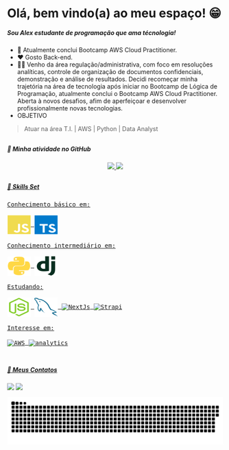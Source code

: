 # Olá, bem vindo(a) ao meu espaço! 😁

##### Sou Alex estudante de programação que ama técnologia!

- 💼 Atualmente conclui Bootcamp AWS Cloud Practitioner.
- ❤️ Gosto Back-end.
- 👨‍🎓 Venho da área regulação/administrativa, com foco em resoluções analíticas, controle de organização de documentos confidenciais, demonstração e análise de resultados.
Decidi recomeçar minha trajetória na área de tecnologia após iniciar no Bootcamp de Lógica de Programação, atualmente conclui o Bootcamp AWS Cloud Practitioner.
Aberta à novos desafios, afim de aperfeiçoar e desenvolver profissionalmente novas tecnologias.
- OBJETIVO
> Atuar na área T.I. | AWS | Python | Data Analyst

##

##### 🤖 Minha atividade no GitHub
<div align = "center">
  <a href="https://github.com/alexstok">
  <img height = "180em" src = "https://github-readme-stats.vercel.app/api?username=alexstok&show_icons=true&theme=dracula&include_all_commits=true&count_private=true" />
  <img height = "180em" src = "https://github-readme-stats.vercel.app/api/top-langs/?username=alexstok&layout=compact&langs_count=7&theme=dracula" />
</div>

<div>

##
  
  ##### 🧠 Skills Set 
 
  <div style="display: inline_block;">
 <kbd align="center">
      <kbd>Conhecimento básico em:</kbd>
      <br />
      <br />
      <img align="center"  title="Javascript" alt="Js" height="45" width="55" src="https://raw.githubusercontent.com/devicons/devicon/master/icons/javascript/javascript-plain.svg">
      <img align="center"  title="TypeScript" alt="Ts" height="45" width="55" src="https://raw.githubusercontent.com/devicons/devicon/master/icons/typescript/typescript-plain.svg">
   <br />
<br /> 
</kbd>
<kbd align="center">
   <kbd>Conhecimento intermediário em:</kbd>
      <br />
      <br />
      <img align="center" title="Python" alt="Python" height="45" width="55" src="https://raw.githubusercontent.com/devicons/devicon/master/icons/python/python-plain.svg">
      <img align="center" title="Django" alt="Django" height="45" width="55" src="https://raw.githubusercontent.com/devicons/devicon/master/icons/django/django-plain.svg">
<br />
<br /> 
</kbd>
<kbd align="center">
<kbd>Estudando:</kbd>
 <br />
 <br />
      <img align="center" title="NodeJS" alt="NodeJS" height="45" width="55" src="https://raw.githubusercontent.com/devicons/devicon/master/icons/nodejs/nodejs-plain.svg">
      <img align="center" title="MySQL" alt="MySQL" height="45" width="55" src="https://raw.githubusercontent.com/devicons/devicon/master/icons/mysql/mysql-plain.svg">
      <img align="center" title="NextJs" alt="NextJs" height="45" width="55" src="https://simpleicons.org/icons/nextdotjs.svg">
      <img align="center" title="Strapi" alt="Strapi" height="45" width="55" src="https://simpleicons.org/icons/strapi.svg">
 <br />
 <br />
</kbd> 
<kbd align="center">
<kbd>Interesse em:</kbd> 
     <br />
     <br />
      <img align="center" title="AWS" alt="AWS" height="45" width="55" src="https://simpleicons.org/icons/amazonaws.svg">
      <img align="center" title="analytics" alt="analytics" height="45" width="55" src="https://simpleicons.org/icons/simpleanalytics.svg">
      <br />
 <br />
 </kbd>
  </div>
 
 ##
 
  ##### 💬 Meus Contatos 
  
  <div>
    <a href="https://www.linkedin.com/in/alex-stok/" target="_blank"><img src="https://img.shields.io/badge/-LinkedIn-%230077B5?style=for-the-badge&logo=linkedin&logoColor=white" target="_blank"></a>
     <a href = "mailto:alex.stok@gmail.com"><img src="https://img.shields.io/badge/-Gmail-%23333?style=for-the-badge&logo=gmail&logoColor=white" target="_blank"></a>
  
 </div>
  
  ![Snake animation](https://github.com/alexstok/alexstok/blob/output/github-contribution-grid-snake.svg)
